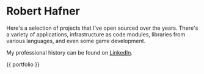# Robert Hafner

Here's a selection of projects that I've open sourced over the years. There's a variety of applications, infrastructure as code modules, libraries from various languages, and even some game development.

My professional history can be found on [LinkedIn](https://www.linkedin.com/in/roberthafner/).

{{ portfolio }}
